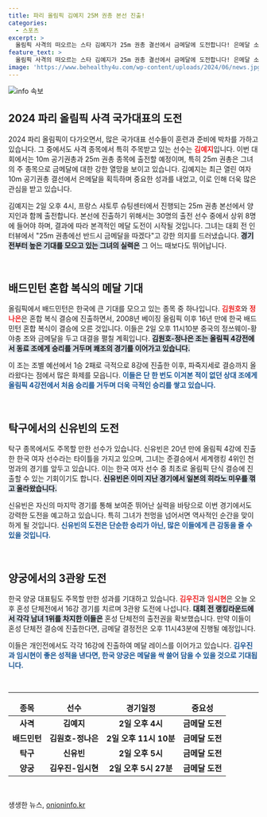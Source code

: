 ```yaml
---
title: 파리 올림픽 김예지 25M 권총 본선 진출!
categories:
  - 스포츠
excerpt: >
  올림픽 사격의 떠오르는 스타 김예지가 25m 권총 결선에서 금메달에 도전합니다! 은메달 소식을 전한 그녀의 카리스마는 일론 머스크마저 매료시켰습니다. 한국을 대표하는 올림픽 스타들의 뜨거운 결전 현장을 함께하세요!
feature_text: >
  올림픽 사격의 떠오르는 스타 김예지가 25m 권총 결선에서 금메달에 도전합니다! 은메달 소식을 전한 그녀의 카리스마는 일론 머스크마저 매료시켰습니다. 한국을 대표하는 올림픽 스타들의 뜨거운 결전 현장을 함께하세요!
image: 'https://www.behealthy4u.com/wp-content/uploads/2024/06/news.jpg'
---
```


<p><img src="https://www.behealthy4u.com/wp-content/uploads/2024/06/news.jpg" alt="info 속보" /></p>

<h2 data-ke-size="size26">2024 파리 올림픽 사격 국가대표의 도전</h2>

<p data-ke-size="size16">2024 파리 올림픽이 다가오면서, 많은 국가대표 선수들이 훈련과 준비에 박차를 가하고 있습니다. 그 중에서도 사격 종목에서 특히 주목받고 있는 선수는 <b><span style="color: #ee2323;">김예지</span></b>입니다. 이번 대회에서는 10m 공기권총과 25m 권총 종목에 출전할 예정이며, 특히 25m 권총은 그녀의 주 종목으로 금메달에 대한 강한 열망을 보이고 있습니다. 김예지는 최근 열린 여자 10m 공기권총 결선에서 은메달을 획득하며 중요한 성과를 내었고, 이로 인해 더욱 많은 관심을 받고 있습니다.</p>

<p data-ke-size="size16">김예지는 2일 오후 4시, 프랑스 샤토루 슈팅센터에서 진행되는 25m 권총 본선에서 양지인과 함께 출전합니다. 본선에 진출하기 위해서는 30명의 출전 선수 중에서 상위 8명에 들어야 하며, 결과에 따라 본격적인 메달 도전이 시작될 것입니다. 그녀는 대회 전 인터뷰에서 "25m 권총에선 반드시 금메달을 따겠다"고 강한 의지를 드러냈습니다. <b><span style="background-color: #21538527;">경기 전부터 높은 기대를 모으고 있는 그녀의 실력은</span></b> 그 어느 때보다도 뛰어납니다.</p>

<p data-ke-size="size16">&nbsp;</p>

<h2 data-ke-size="size26">배드민턴 혼합 복식의 메달 기대</h2>

<p data-ke-size="size16">올림픽에서 배드민턴은 한국에 큰 기대를 모으고 있는 종목 중 하나입니다. <b><span style="color: #ee2323;">김원호</span></b>와 <b><span style="color: #ee2323;">정나은</span></b>은 혼합 복식 결승에 진출하면서, 2008년 베이징 올림픽 이후 16년 만에 한국 배드민턴 혼합 복식이 결승에 오른 것입니다. 이들은 2일 오후 11시10분 중국의 정쓰웨이-황야충 조와 금메달을 두고 대결을 펼칠 계획입니다. <b><span style="background-color: #21538527;">김원호-정나은 조는 올림픽 4강전에서 동료 조에게 승리를 거두며 쾌조의 경기를 이어가고 있습니다.</span></b></p>

<p data-ke-size="size16">이 조는 조별 예선에서 1승 2패로 극적으로 8강에 진출한 이후, 파죽지세로 결승까지 올라왔다는 점에서 많은 화제를 모읍니다. <b><span style="color: #1a5490;">이들은 단 한 번도 이겨본 적이 없던 상대 조에게 올림픽 4강전에서 처음 승리를 거두며 더욱 극적인 승리를 쌓고 있습니다.</span></b></p>

<p data-ke-size="size16">&nbsp;</p>

<h2 data-ke-size="size26">탁구에서의 신유빈의 도전</h2>

<p data-ke-size="size16">탁구 종목에서도 주목할 만한 선수가 있습니다. 신유빈은 20년 만에 올림픽 4강에 진출한 한국 여자 선수라는 타이틀을 가지고 있으며, 그녀는 준결승에서 세계랭킹 4위인 천멍과의 경기를 앞두고 있습니다. 이는 한국 여자 선수 중 최초로 올림픽 단식 결승에 진출할 수 있는 기회이기도 합니다. <b><span style="background-color: #21538527;">신유빈은 이미 지난 경기에서 일본의 히라노 미우를 꺾고 올라왔습니다.</span></b></p>

<p data-ke-size="size16">신유빈은 자신의 마지막 경기를 통해 보여준 뛰어난 실력을 바탕으로 이번 경기에서도 강력한 도전을 예고하고 있습니다. 특히 그녀가 천멍을 넘어서면 역사적인 순간을 맞이하게 될 것입니다. <b><span style="color: #1a5490;">신유빈의 도전은 단순한 승리가 아닌, 많은 이들에게 큰 감동을 줄 수 있을 것입니다.</span></b></p>

<p data-ke-size="size16">&nbsp;</p>

<h2 data-ke-size="size26">양궁에서의 3관왕 도전</h2>

<p data-ke-size="size16">한국 양궁 대표팀도 주목할 만한 성과를 기대하고 있습니다. <b><span style="color: #ee2323;">김우진</span></b>과 <b><span style="color: #ee2323;">임시현</span></b>은 오늘 오후 혼성 단체전에서 16강 경기를 치르며 3관왕 도전에 나섭니다. <b><span style="background-color: #21538527;">대회 전 랭킹라운드에서 각각 남녀 1위를 차지한 이들은</span></b> 혼성 단체전의 출전권을 확보했습니다. 만약 이들이 혼성 단체전 결승에 진출한다면, 금메달 결정전은 오후 11시43분에 진행될 예정입니다.</p>

<p data-ke-size="size16">이들은 개인전에서도 각각 16강에 진출하여 메달 레이스를 이어가고 있습니다. <b><span style="color: #1a5490;">김우진과 임시현이 좋은 성적을 낸다면, 한국 양궁은 메달을 싹 쓸어 담을 수 있을 것으로 기대됩니다.</span></b></p>

<p data-ke-size="size16">&nbsp;</p>

<hr>

<table style="width: 100%; border-collapse: collapse;">
    <thead>
        <tr>
            <td style="text-align: center; height: 17px;"><b>종목</b></td>
            <td style="text-align: center; height: 17px;"><b>선수</b></td>
            <td style="text-align: center; height: 17px;"><b>경기일정</b></td>
            <td style="text-align: center; height: 17px;"><b>중요성</b></td>
        </tr>
    </thead>
    <tbody>
        <tr>
            <td style="text-align: center; height: 17px;"><b>사격</b></td>
            <td style="text-align: center; height: 17px;"><b>김예지</b></td>
            <td style="text-align: center; height: 17px;"><b>2일 오후 4시</b></td>
            <td style="text-align: center; height: 17px;"><b>금메달 도전</b></td>
        </tr>
        <tr>
            <td style="text-align: center; height: 17px;"><b>배드민턴</b></td>
            <td style="text-align: center; height: 17px;"><b>김원호-정나은</b></td>
            <td style="text-align: center; height: 17px;"><b>2일 오후 11시 10분</b></td>
            <td style="text-align: center; height: 17px;"><b>금메달 도전</b></td>
        </tr>
        <tr>
            <td style="text-align: center; height: 17px;"><b>탁구</b></td>
            <td style="text-align: center; height: 17px;"><b>신유빈</b></td>
            <td style="text-align: center; height: 17px;"><b>2일 오후 5시</b></td>
            <td style="text-align: center; height: 17px;"><b>금메달 도전</b></td>
        </tr>
        <tr>
            <td style="text-align: center; height: 17px;"><b>양궁</b></td>
            <td style="text-align: center; height: 17px;"><b>김우진-임시현</b></td>
            <td style="text-align: center; height: 17px;"><b>2일 오후 5시 27분</b></td>
            <td style="text-align: center; height: 17px;"><b>금메달 도전</b></td>
        </tr>
    </tbody>
</table> 

<p data-ke-size="size16">&nbsp;</p>
생생한 뉴스, <a href="https://onioninfo.kr" rel="dofollow">onioninfo.kr</a>


